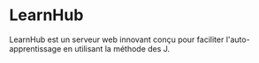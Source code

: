 # LearnHub
LearnHub est un serveur web innovant conçu pour faciliter l'auto-apprentissage en utilisant la méthode des J.
